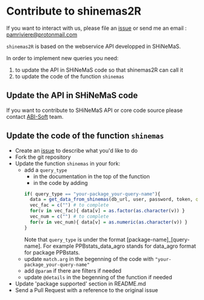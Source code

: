 # Contribute to shinemas2R

If you want to interact with us, please file an [issue](http://github.com/priviere/shinemas2R/issues) or send me an email : pamriviere@protonmail.com


`shinemas2R` is based on the webservice API developped in SHiNeMaS.

In order to implement new queries you need:

1. to update the API in SHiNeMaS code so that shinemas2R can call it
2. to update the code of the function `shinemas` 

## Update the API in SHiNeMaS code

If you want to contribute to SHiNeMaS API or core code source please contact [ABI-Soft](http://moulon.inrae.fr/equipes_transversales/abi/abisoft/) team.

## Update the code of the function `shinemas` 

- Create an [issue](http://github.com/priviere/shinemas2R/issues) to describe what you'd like to do
- Fork the git repository
- Update the function `shinemas` in your fork:
  - add a `query_type`
    - in the documentation in the top of the function
    - in the code by adding
    ```R
    if( query_type == "your-package_your-query-name"){
      data = get_data_from_shinemas(db_url, user, password, token, query = "your-package_your-query-name")
      vec_fac = c("") # to complete
      for(v in vec_fac){ data[v] = as.factor(as.character(v)) }
      vec_num = c("") # to complete
      for(v in vec_num){ data[v] = as.numeric(as.character(v)) }
    }
    ```
    Note that `query_type` is under the format [package-name]_[query-name]. For example PPBstats_data_agro stands for data_agro format for package PPBstats.
  - update `match.arg` in the begenning of the code with `"your-package_your-query-name"`
  - add `@param` if there are filters if needed
  - update `@details` in the begenning of the function if needed
- Update 'package supported' section in README.md
- Send a Pull Request with a reference to the original issue









    
